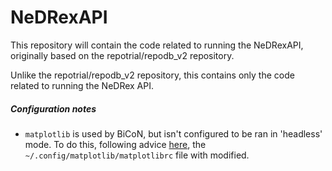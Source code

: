 # NeDRexAPI
This repository will contain the code related to running the NeDRexAPI, originally based on the repotrial/repodb_v2 repository.

Unlike the repotrial/repodb_v2 repository, this contains only the code related to running the NeDRex API.

##### Configuration notes
- `matplotlib` is used by BiCoN, but isn't configured to be ran in 'headless' mode. To do this, following advice [here](https://stackoverflow.com/questions/37604289/tkinter-tclerror-no-display-name-and-no-display-environment-variable), the `~/.config/matplotlib/matplotlibrc` file with modified.
